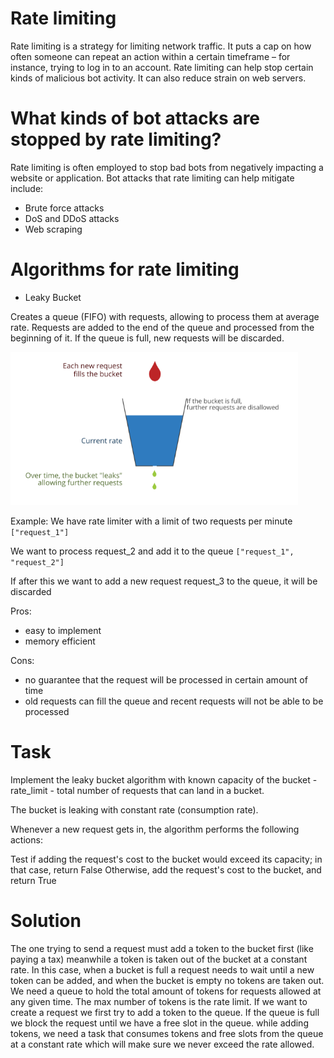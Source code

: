 # Rate limiting


Rate limiting is a strategy for limiting network traffic. 
It puts a cap on how often someone can repeat an action within a certain timeframe – for instance, 
trying to log in to an account. Rate limiting can help stop certain kinds of malicious bot activity. 
It can also reduce strain on web servers. 



# What kinds of bot attacks are stopped by rate limiting?
Rate limiting is often employed to stop bad bots from negatively impacting a website or application. 
Bot attacks that rate limiting can help mitigate include:

* Brute force attacks
* DoS and DDoS attacks
* Web scraping




# Algorithms for rate limiting

* Leaky Bucket

Creates a queue (FIFO) with requests, allowing to process them at average rate.
Requests are added to the end of the queue and processed from the beginning of it. 
If the queue is full, new requests will be discarded.


![ratelimit](rate_limit.png)




Example:
We have rate limiter with a limit of two requests per minute
`["request_1"]`

We want to process request_2 and add it to the queue
`["request_1", "request_2"]`

If after this we want to add a new request request_3 to the queue, it will be discarded

Pros:
- easy to implement
- memory efficient

Cons:
- no guarantee that the request will be processed in certain amount of time
- old requests can fill the queue and recent requests will not be able to be processed


# Task

Implement the leaky bucket algorithm with known capacity  of the bucket - rate_limit - total
number of requests that can land in a bucket. 

The bucket is leaking with constant rate (consumption rate).


Whenever a new request gets in, the algorithm performs the following actions:

Test if adding the request's cost to the bucket would exceed its capacity; in that case, return False
Otherwise, add the request's cost to the bucket, and return True




# Solution 
The one trying to send a request must add a token to the bucket first (like paying a tax) meanwhile a token is taken out of the bucket at a constant rate.
In this case, when a bucket is full a request needs to wait until a new token can be added, and when the bucket is empty no tokens are taken out.
We need a queue to hold the total amount of tokens for requests allowed at any given time.
The max number of tokens is the rate limit.
If we want to create a request we first try to add a token to the queue.
If the queue is full we block the request until we have a free slot in the queue.
while adding tokens, we need a task that consumes tokens and free slots from the queue at a constant rate which will make sure we never exceed the rate allowed.

